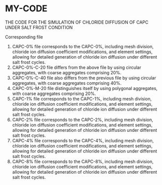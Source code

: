 # MY-CODE
THE CODE FOR THE SIMULATION OF CHLORIDE DIFFUSION OF CAPC  UNDER SALT FROST CONDITION

Corresponding file
1. CAPC-0% file corresponds to the CAPC-0%, including mesh division, chloride ion diffusion coefficient modifications, and element settings, allowing for detailed generation of chloride ion diffusion under different salt frost cycles.
2. CAPC-0%-C-20 file differs from the above file by using circular aggregates, with coarse aggregates comprising 20%.
3. CAPC-0%-C-40 file also differs from the previous file by using circular aggregates, with coarse aggregates comprising 40%.
4. CAPC-0%-M-20 file distinguishes itself by using polygonal aggregates, with coarse aggregates comprising 20%.
5. CAPC-1% file corresponds to the CAPC-1%, including mesh division, chloride ion diffusion coefficient modifications, and element settings, allowing for detailed generation of chloride ion diffusion under different salt frost cycles.
6. CAPC-2% file corresponds to the CAPC-2%, including mesh division, chloride ion diffusion coefficient modifications, and element settings, allowing for detailed generation of chloride ion diffusion under different salt frost cycles.
7. CAPC-4% file corresponds to the CAPC-4%, including mesh division, chloride ion diffusion coefficient modifications, and element settings, allowing for detailed generation of chloride ion diffusion under different salt frost cycles.
8. CAPC-8% file corresponds to the CAPC-8%, including mesh division, chloride ion diffusion coefficient modifications, and element settings, allowing for detailed generation of chloride ion diffusion under different salt frost cycles.
